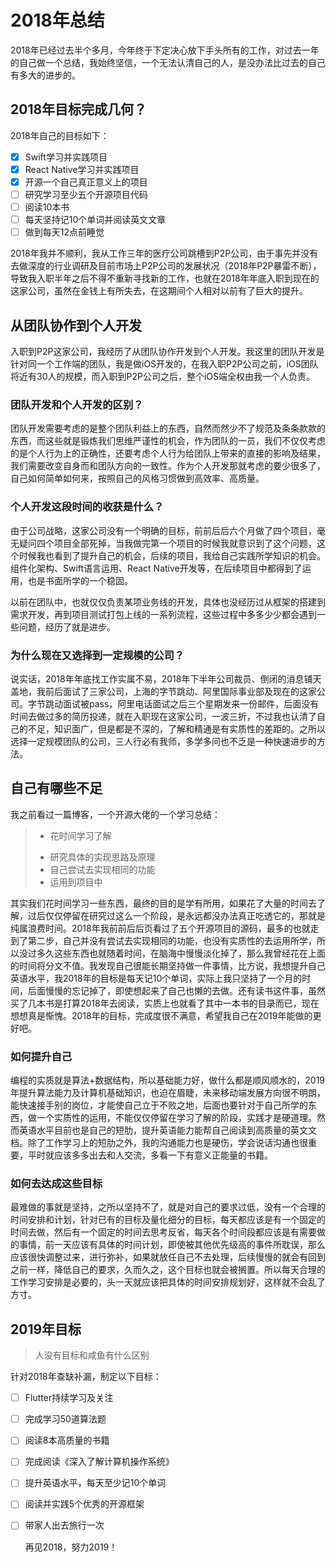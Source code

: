 # 2018年总结

2018年已经过去半个多月，今年终于下定决心放下手头所有的工作，对过去一年的自己做一个总结，我始终坚信，一个无法认清自己的人，是没办法比过去的自己有多大的进步的。

## 2018年目标完成几何？

2018年自己的目标如下：

- [x] Swift学习并实践项目
- [x] React Native学习并实践项目
- [x] 开源一个自己真正意义上的项目
- [ ] 研究学习至少五个开源项目代码
- [ ] 阅读10本书
- [ ] 每天坚持记10个单词并阅读英文文章
- [ ] 做到每天12点前睡觉

2018年我并不顺利，我从工作三年的医疗公司跳槽到P2P公司，由于事先并没有去做深度的行业调研及目前市场上P2P公司的发展状况（2018年P2P暴雷不断），导致我入职半年之后不得不重新寻找新的工作，也就在2018年年底入职到现在的这家公司，虽然在金钱上有所失去，在这期间个人相对以前有了巨大的提升。

## 从团队协作到个人开发

入职到P2P这家公司，我经历了从团队协作开发到个人开发。我这里的团队开发是针对同一个工作端的团队，我是做iOS开发的，在我入职P2P公司之前，iOS团队将近有30人的规模，而入职到P2P公司之后，整个iOS端全权由我一个人负责。

### 团队开发和个人开发的区别？

团队开发需要考虑的是整个团队利益上的东西，自然而然少不了规范及条条款款的东西，而这些就是锻炼我们思维严谨性的机会，作为团队的一员，我们不仅仅考虑的是个人行为上的正确性，还要考虑个人行为给团队上带来的直接的影响及结果，我们需要改变自身而和团队方向的一致性。作为个人开发那就考虑的要少很多了，自己如何简单如何来，按照自己的风格习惯做到高效率、高质量。

### 个人开发这段时间的收获是什么？

由于公司战略，这家公司没有一个明确的目标，前前后后六个月做了四个项目，毫无疑问四个项目全部死掉，当我做完第一个项目的时候我就意识到了这个问题，这个时候我也看到了提升自己的机会，后续的项目，我给自己实践所学知识的机会。组件化架构、Swift语言运用、React Native开发等，在后续项目中都得到了运用，也是书面所学的一个稳固。

以前在团队中，也就仅仅负责某项业务线的开发，具体也没经历过从框架的搭建到需求开发，再到项目测试打包上线的一系列流程，这些过程中多多少少都会遇到一些问题，经历了就是进步。

### 为什么现在又选择到一定规模的公司？

说实话，2018年年底找工作实属不易，2018年下半年公司裁员、倒闭的消息铺天盖地，我前后面试了三家公司，上海的字节跳动、阿里国际事业部及现在的这家公司。字节跳动面试被pass，阿里电话面试之后三个星期发来一份邮件，后面没有时间去做过多的简历投递，就在入职现在这家公司，一波三折，不过我也认清了自己的不足，知识面广，但是都是不深的，了解和精通是有实质性的差距的。之所以选择一定规模团队的公司，三人行必有我师，多学多问也不乏是一种快速进步的方法。

## 自己有哪些不足

我之前看过一篇博客，一个开源大佬的一个学习总结：

> - 花时间学习了解
>
> + 研究具体的实现思路及原理
> + 自己尝试去实现相同的功能
> + 运用到项目中

其实我们花时间学习一些东西，最终的目的是学有所用，如果花了大量的时间去了解，过后仅仅停留在研究过这么一个阶段，是永远都没办法真正吃透它的，那就是纯属浪费时间。2018年我前前后后页看过了五个开源项目的源码，最多的也就走到了第二步，自己并没有尝试去实现相同的功能，也没有实质性的去运用所学，所以没过多久这些东西也就随着时间，在脑海中慢慢淡化掉了，那么我曾经花在上面的时间将分文不值。我发现自己很能长期坚持做一件事情，比方说，我想提升自己英语水平，我2018年的目标是每天记10个单词，实际上我只坚持了一个月的时间，后面慢慢的忘记掉了，即使想起来了自己也懒的去做。还有读书这件事，虽然买了几本书是打算2018年去阅读，实质上也就看了其中一本书的目录而已，现在想想真是惭愧。2018年的目标，完成度很不满意，希望我自己在2019年能做的更好吧。

### 如何提升自己

编程的实质就是算法+数据结构，所以基础能力好，做什么都是顺风顺水的，2019年提升算法能力及计算机基础知识，也迫在眉睫，未来移动端发展方向很不明朗，能快速接手别的岗位，才能使自己立于不败之地，后面也要针对于自己所学的东西，做一个实质性的运用，不能仅仅停留在学习了解的阶段，实践才是硬道理。然而英语水平目前也是自己的短肋，提升英语能力能帮自己阅读到高质量的英文文档。除了工作学习上的短肋之外，我的沟通能力也是硬伤，学会说话沟通也很重要，平时就应该多多出去和人交流，多看一下有意义正能量的书籍。

### 如何去达成这些目标

最难做的事就是坚持，之所以坚持不了，就是对自己的要求过低，没有一个合理的时间安排和计划，针对已有的目标及量化细分的目标，每天都应该是有一个固定的时间去做，然后有一个固定的时间去思考反省，每天各个时间段都应该是有需要做的事情，前一天应该有具体的时间计划，即使被其他优先级高的事件所耽误，那么应该很快调整过来，进行弥补，如果就放任自己不去处理，后续慢慢的就会有回到之前一样，降低自己的要求，久而久之，这个目标也就会被搁置。所以每天合理的工作学习安排是必要的，头一天就应该把具体的时间安排规划好，这样就不会乱了方寸。

## 2019年目标

> 人没有目标和咸鱼有什么区别

针对2018年查缺补漏，制定以下目标：

- [ ] Flutter持续学习及关注

- [ ] 完成学习50道算法题

- [ ] 阅读8本高质量的书籍

- [ ] 完成阅读《深入了解计算机操作系统》

- [ ] 提升英语水平，每天至少记10个单词

- [ ] 阅读并实践5个优秀的开源框架

- [ ] 带家人出去旅行一次



  再见2018，努力2019！


